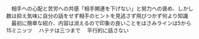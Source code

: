 　相手への心配と苦労への共感「相手関連を下げない」と努力への褒め、しかし数は抑え気味に自分の話をせず相手のヒントを見逃さず飛びつかず何より知識
　最初に簡単な紹介、内容は消えるので印象の良いことをはさみラインは5から15ミニッツ
　ハテナは三つまで
　平行的に話さない
　